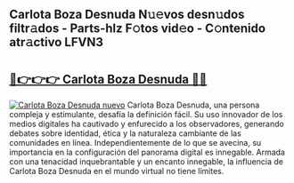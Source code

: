 ## Carlota Boza Desnuda N𝚞𝚎vos desn𝚞dos filtr𝚊dos - Parts-hlz F𝚘tos vid𝚎o - C𝚘ntenido atr𝚊ctivo LFVN3

# <h2><a href="http://mba8cn.tromn.icu/?c=Carlota+Boza+Desnuda">🔗👉👉👉 Carlota Boza Desnuda 🔗🔗</a></h2>

[![Carlota Boza Desnuda nuevo](https://i.imgur.com/pEAQMta.gif)](http://mba8cn.tromn.icu/?c=Carlota+Boza+Desnuda)
Carlota Boza Desnuda, una persona compleja y estimulante, desafía la definición fácil. Su uso innovador de los medios digitales ha cautivado y enfurecido a los observadores, generando debates sobre identidad, ética y la naturaleza cambiante de las comunidades en línea. Independientemente de lo que se avecina, su importancia en la configuración del panorama digital es innegable. Armada con una tenacidad inquebrantable y un encanto innegable, la influencia de Carlota Boza Desnuda en el mundo virtual no tiene límites.
